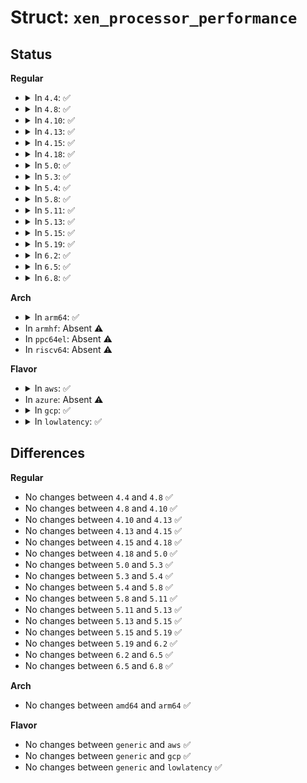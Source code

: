 # Struct: <code>xen_processor_performance</code>

## Status
<b>Regular</b>
<ul>
<li>
<details>
<summary>In <code>4.4</code>: ✅</summary>

```c
struct xen_processor_performance {
    uint32_t flags;
    uint32_t platform_limit;
    struct xen_pct_register control_register;
    struct xen_pct_register status_register;
    uint32_t state_count;
    __guest_handle_xen_processor_px states;
    struct xen_psd_package domain_info;
    uint32_t shared_type;
};
```
</details>
</li>
<li>
<details>
<summary>In <code>4.8</code>: ✅</summary>

```c
struct xen_processor_performance {
    uint32_t flags;
    uint32_t platform_limit;
    struct xen_pct_register control_register;
    struct xen_pct_register status_register;
    uint32_t state_count;
    __guest_handle_xen_processor_px states;
    struct xen_psd_package domain_info;
    uint32_t shared_type;
};
```
</details>
</li>
<li>
<details>
<summary>In <code>4.10</code>: ✅</summary>

```c
struct xen_processor_performance {
    uint32_t flags;
    uint32_t platform_limit;
    struct xen_pct_register control_register;
    struct xen_pct_register status_register;
    uint32_t state_count;
    __guest_handle_xen_processor_px states;
    struct xen_psd_package domain_info;
    uint32_t shared_type;
};
```
</details>
</li>
<li>
<details>
<summary>In <code>4.13</code>: ✅</summary>

```c
struct xen_processor_performance {
    uint32_t flags;
    uint32_t platform_limit;
    struct xen_pct_register control_register;
    struct xen_pct_register status_register;
    uint32_t state_count;
    __guest_handle_xen_processor_px states;
    struct xen_psd_package domain_info;
    uint32_t shared_type;
};
```
</details>
</li>
<li>
<details>
<summary>In <code>4.15</code>: ✅</summary>

```c
struct xen_processor_performance {
    uint32_t flags;
    uint32_t platform_limit;
    struct xen_pct_register control_register;
    struct xen_pct_register status_register;
    uint32_t state_count;
    __guest_handle_xen_processor_px states;
    struct xen_psd_package domain_info;
    uint32_t shared_type;
};
```
</details>
</li>
<li>
<details>
<summary>In <code>4.18</code>: ✅</summary>

```c
struct xen_processor_performance {
    uint32_t flags;
    uint32_t platform_limit;
    struct xen_pct_register control_register;
    struct xen_pct_register status_register;
    uint32_t state_count;
    __guest_handle_xen_processor_px states;
    struct xen_psd_package domain_info;
    uint32_t shared_type;
};
```
</details>
</li>
<li>
<details>
<summary>In <code>5.0</code>: ✅</summary>

```c
struct xen_processor_performance {
    uint32_t flags;
    uint32_t platform_limit;
    struct xen_pct_register control_register;
    struct xen_pct_register status_register;
    uint32_t state_count;
    __guest_handle_xen_processor_px states;
    struct xen_psd_package domain_info;
    uint32_t shared_type;
};
```
</details>
</li>
<li>
<details>
<summary>In <code>5.3</code>: ✅</summary>

```c
struct xen_processor_performance {
    uint32_t flags;
    uint32_t platform_limit;
    struct xen_pct_register control_register;
    struct xen_pct_register status_register;
    uint32_t state_count;
    __guest_handle_xen_processor_px states;
    struct xen_psd_package domain_info;
    uint32_t shared_type;
};
```
</details>
</li>
<li>
<details>
<summary>In <code>5.4</code>: ✅</summary>

```c
struct xen_processor_performance {
    uint32_t flags;
    uint32_t platform_limit;
    struct xen_pct_register control_register;
    struct xen_pct_register status_register;
    uint32_t state_count;
    __guest_handle_xen_processor_px states;
    struct xen_psd_package domain_info;
    uint32_t shared_type;
};
```
</details>
</li>
<li>
<details>
<summary>In <code>5.8</code>: ✅</summary>

```c
struct xen_processor_performance {
    uint32_t flags;
    uint32_t platform_limit;
    struct xen_pct_register control_register;
    struct xen_pct_register status_register;
    uint32_t state_count;
    __guest_handle_xen_processor_px states;
    struct xen_psd_package domain_info;
    uint32_t shared_type;
};
```
</details>
</li>
<li>
<details>
<summary>In <code>5.11</code>: ✅</summary>

```c
struct xen_processor_performance {
    uint32_t flags;
    uint32_t platform_limit;
    struct xen_pct_register control_register;
    struct xen_pct_register status_register;
    uint32_t state_count;
    __guest_handle_xen_processor_px states;
    struct xen_psd_package domain_info;
    uint32_t shared_type;
};
```
</details>
</li>
<li>
<details>
<summary>In <code>5.13</code>: ✅</summary>

```c
struct xen_processor_performance {
    uint32_t flags;
    uint32_t platform_limit;
    struct xen_pct_register control_register;
    struct xen_pct_register status_register;
    uint32_t state_count;
    __guest_handle_xen_processor_px states;
    struct xen_psd_package domain_info;
    uint32_t shared_type;
};
```
</details>
</li>
<li>
<details>
<summary>In <code>5.15</code>: ✅</summary>

```c
struct xen_processor_performance {
    uint32_t flags;
    uint32_t platform_limit;
    struct xen_pct_register control_register;
    struct xen_pct_register status_register;
    uint32_t state_count;
    __guest_handle_xen_processor_px states;
    struct xen_psd_package domain_info;
    uint32_t shared_type;
};
```
</details>
</li>
<li>
<details>
<summary>In <code>5.19</code>: ✅</summary>

```c
struct xen_processor_performance {
    uint32_t flags;
    uint32_t platform_limit;
    struct xen_pct_register control_register;
    struct xen_pct_register status_register;
    uint32_t state_count;
    __guest_handle_xen_processor_px states;
    struct xen_psd_package domain_info;
    uint32_t shared_type;
};
```
</details>
</li>
<li>
<details>
<summary>In <code>6.2</code>: ✅</summary>

```c
struct xen_processor_performance {
    uint32_t flags;
    uint32_t platform_limit;
    struct xen_pct_register control_register;
    struct xen_pct_register status_register;
    uint32_t state_count;
    __guest_handle_xen_processor_px states;
    struct xen_psd_package domain_info;
    uint32_t shared_type;
};
```
</details>
</li>
<li>
<details>
<summary>In <code>6.5</code>: ✅</summary>

```c
struct xen_processor_performance {
    uint32_t flags;
    uint32_t platform_limit;
    struct xen_pct_register control_register;
    struct xen_pct_register status_register;
    uint32_t state_count;
    __guest_handle_xen_processor_px states;
    struct xen_psd_package domain_info;
    uint32_t shared_type;
};
```
</details>
</li>
<li>
<details>
<summary>In <code>6.8</code>: ✅</summary>

```c
struct xen_processor_performance {
    uint32_t flags;
    uint32_t platform_limit;
    struct xen_pct_register control_register;
    struct xen_pct_register status_register;
    uint32_t state_count;
    __guest_handle_xen_processor_px states;
    struct xen_psd_package domain_info;
    uint32_t shared_type;
};
```
</details>
</li>
</ul>
<b>Arch</b>
<ul>
<li>
<details>
<summary>In <code>arm64</code>: ✅</summary>

```c
struct xen_processor_performance {
    uint32_t flags;
    uint32_t platform_limit;
    struct xen_pct_register control_register;
    struct xen_pct_register status_register;
    uint32_t state_count;
    __guest_handle_xen_processor_px states;
    struct xen_psd_package domain_info;
    uint32_t shared_type;
};
```
</details>
</li>
<li>
In <code>armhf</code>: Absent ⚠️
</li>
<li>
In <code>ppc64el</code>: Absent ⚠️
</li>
<li>
In <code>riscv64</code>: Absent ⚠️
</li>
</ul>
<b>Flavor</b>
<ul>
<li>
<details>
<summary>In <code>aws</code>: ✅</summary>

```c
struct xen_processor_performance {
    uint32_t flags;
    uint32_t platform_limit;
    struct xen_pct_register control_register;
    struct xen_pct_register status_register;
    uint32_t state_count;
    __guest_handle_xen_processor_px states;
    struct xen_psd_package domain_info;
    uint32_t shared_type;
};
```
</details>
</li>
<li>
In <code>azure</code>: Absent ⚠️
</li>
<li>
<details>
<summary>In <code>gcp</code>: ✅</summary>

```c
struct xen_processor_performance {
    uint32_t flags;
    uint32_t platform_limit;
    struct xen_pct_register control_register;
    struct xen_pct_register status_register;
    uint32_t state_count;
    __guest_handle_xen_processor_px states;
    struct xen_psd_package domain_info;
    uint32_t shared_type;
};
```
</details>
</li>
<li>
<details>
<summary>In <code>lowlatency</code>: ✅</summary>

```c
struct xen_processor_performance {
    uint32_t flags;
    uint32_t platform_limit;
    struct xen_pct_register control_register;
    struct xen_pct_register status_register;
    uint32_t state_count;
    __guest_handle_xen_processor_px states;
    struct xen_psd_package domain_info;
    uint32_t shared_type;
};
```
</details>
</li>
</ul>

## Differences
<b>Regular</b>
<ul>
<li>
No changes between <code>4.4</code> and <code>4.8</code> ✅
</li>
<li>
No changes between <code>4.8</code> and <code>4.10</code> ✅
</li>
<li>
No changes between <code>4.10</code> and <code>4.13</code> ✅
</li>
<li>
No changes between <code>4.13</code> and <code>4.15</code> ✅
</li>
<li>
No changes between <code>4.15</code> and <code>4.18</code> ✅
</li>
<li>
No changes between <code>4.18</code> and <code>5.0</code> ✅
</li>
<li>
No changes between <code>5.0</code> and <code>5.3</code> ✅
</li>
<li>
No changes between <code>5.3</code> and <code>5.4</code> ✅
</li>
<li>
No changes between <code>5.4</code> and <code>5.8</code> ✅
</li>
<li>
No changes between <code>5.8</code> and <code>5.11</code> ✅
</li>
<li>
No changes between <code>5.11</code> and <code>5.13</code> ✅
</li>
<li>
No changes between <code>5.13</code> and <code>5.15</code> ✅
</li>
<li>
No changes between <code>5.15</code> and <code>5.19</code> ✅
</li>
<li>
No changes between <code>5.19</code> and <code>6.2</code> ✅
</li>
<li>
No changes between <code>6.2</code> and <code>6.5</code> ✅
</li>
<li>
No changes between <code>6.5</code> and <code>6.8</code> ✅
</li>
</ul>
<b>Arch</b>
<ul>
<li>
No changes between <code>amd64</code> and <code>arm64</code> ✅
</li>
</ul>
<b>Flavor</b>
<ul>
<li>
No changes between <code>generic</code> and <code>aws</code> ✅
</li>
<li>
No changes between <code>generic</code> and <code>gcp</code> ✅
</li>
<li>
No changes between <code>generic</code> and <code>lowlatency</code> ✅
</li>
</ul>
